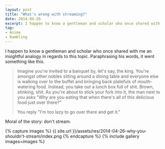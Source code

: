 ```yaml
---
layout: post
title: "What's wrong with streaming?"
date: 2014-04-26
excerpt: I happen to know a gentleman and scholar who once shared with me an insightful analogy in regards to this topic. Paraphrasing his words, it went something like this."
tag:
- Anime
- Rambling
---
```


I happen to know a gentleman and scholar who once shared with me an insightful analogy in regards to this topic. Paraphrasing his words, it went something like this.

> Imagine you're invited to a banquet by, let's say, the king. You're amongst other nobles sitting around a dining table and everyone else is walking over to the buffet and bringing back platefuls of mouth-watering food. Instead, you take out a lunch box full of shit. Brown, stinking, shit. As you're about to stick your fork into it, the man next to you asks "Why are you eating that when there's all of this delicious food just over there?"
> 
> You reply "I'm too lazy to go over there and get it."

Moral of the story: don't stream.

{% capture images %}
    {{ site.url }}/assets/res/2014-04-26-why-you-shouldn't-stream/index.png
{% endcapture %}
{% include gallery images=images %}